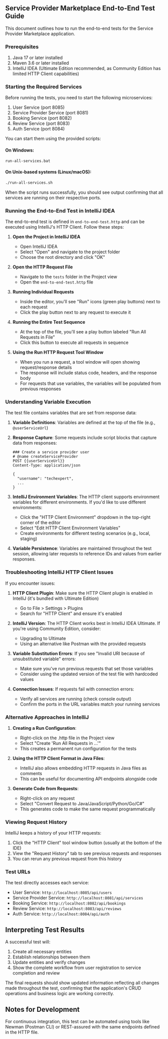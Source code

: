 ## Service Provider Marketplace End-to-End Test Guide

This document outlines how to run the end-to-end tests for the Service Provider Marketplace application.

### Prerequisites

1. Java 17 or later installed
2. Maven 3.6 or later installed
3. IntelliJ IDEA (Ultimate Edition recommended, as Community Edition has limited HTTP Client capabilities)

### Starting the Required Services

Before running the tests, you need to start the following microservices:

1. User Service (port 8085)
2. Service Provider Service (port 8081)
3. Booking Service (port 8082)
4. Review Service (port 8083)
5. Auth Service (port 8084)

You can start them using the provided scripts:

#### On Windows:
```batch
run-all-services.bat
```

#### On Unix-based systems (Linux/macOS):
```bash
./run-all-services.sh
```

When the script runs successfully, you should see output confirming that all services are running on their respective ports.

### Running the End-to-End Test in IntelliJ IDEA

The end-to-end test is defined in `end-to-end-test.http` and can be executed using IntelliJ's HTTP Client. Follow these steps:

1. **Open the Project in IntelliJ IDEA**
   - Open IntelliJ IDEA
   - Select "Open" and navigate to the project folder
   - Choose the root directory and click "OK"

2. **Open the HTTP Request File**
   - Navigate to the `tests` folder in the Project view
   - Open the `end-to-end-test.http` file

3. **Running Individual Requests**
   - Inside the editor, you'll see "Run" icons (green play buttons) next to each request
   - Click the play button next to any request to execute it

4. **Running the Entire Test Sequence**
   - At the top of the file, you'll see a play button labeled "Run All Requests in File"
   - Click this button to execute all requests in sequence

5. **Using the Run HTTP Request Tool Window**
   - When you run a request, a tool window will open showing request/response details
   - The response will include status code, headers, and the response body
   - For requests that use variables, the variables will be populated from previous responses

### Understanding Variable Execution

The test file contains variables that are set from response data:

1. **Variable Definitions**: Variables are defined at the top of the file (e.g., `@userServiceUrl`)

2. **Response Capture**: Some requests include script blocks that capture data from responses:
   ```
   ### Create a service provider user
   # @name createServiceProvider
   POST {{userServiceUrl}}
   Content-Type: application/json
   
   {
     "username": "techexpert",
     ...
   }
   ```

3. **IntelliJ Environment Variables**: The HTTP client supports environment variables for different environments. If you'd like to use different environments:
   - Click the "HTTP Client Environment" dropdown in the top-right corner of the editor
   - Select "Edit HTTP Client Environment Variables"
   - Create environments for different testing scenarios (e.g., local, staging)

4. **Variable Persistence**: Variables are maintained throughout the test session, allowing later requests to reference IDs and values from earlier responses.

### Troubleshooting IntelliJ HTTP Client Issues

If you encounter issues:

1. **HTTP Client Plugin**: Make sure the HTTP Client plugin is enabled in IntelliJ (it's bundled with Ultimate Edition)
   - Go to File > Settings > Plugins
   - Search for "HTTP Client" and ensure it's enabled

2. **IntelliJ Version**: The HTTP Client works best in IntelliJ IDEA Ultimate. If you're using Community Edition, consider:
   - Upgrading to Ultimate
   - Using an alternative like Postman with the provided requests

3. **Variable Substitution Errors**: If you see "Invalid URI because of unsubstituted variable" errors:
   - Make sure you've run previous requests that set those variables
   - Consider using the updated version of the test file with hardcoded values

4. **Connection Issues**: If requests fail with connection errors:
   - Verify all services are running (check console output)
   - Confirm the ports in the URL variables match your running services

### Alternative Approaches in IntelliJ

1. **Creating a Run Configuration**:
   - Right-click on the .http file in the Project view
   - Select "Create 'Run All Requests in ...'"
   - This creates a permanent run configuration for the tests

2. **Using the HTTP Client Format in Java Files**:
   - IntelliJ also allows embedding HTTP requests in Java files as comments
   - This can be useful for documenting API endpoints alongside code

3. **Generate Code from Requests**:
   - Right-click on any request
   - Select "Convert Request to Java/JavaScript/Python/Go/C#"
   - This generates code to make the same request programmatically

### Viewing Request History

IntelliJ keeps a history of your HTTP requests:

1. Click the "HTTP Client" tool window button (usually at the bottom of the IDE)
2. View the "Request History" tab to see previous requests and responses
3. You can rerun any previous request from this history

### Test URLs

The test directly accesses each service:

- User Service: `http://localhost:8085/api/users`
- Service Provider Service: `http://localhost:8081/api/services`
- Booking Service: `http://localhost:8082/api/bookings`
- Review Service: `http://localhost:8083/api/reviews`
- Auth Service: `http://localhost:8084/api/auth`

## Interpreting Test Results

A successful test will:
1. Create all necessary entities
2. Establish relationships between them
3. Update entities and verify changes
4. Show the complete workflow from user registration to service completion and review

The final requests should show updated information reflecting all changes made throughout the test, confirming that the application's CRUD operations and business logic are working correctly.

## Notes for Development

For continuous integration, this test can be automated using tools like Newman (Postman CLI) or REST-assured with the same endpoints defined in the HTTP file. 